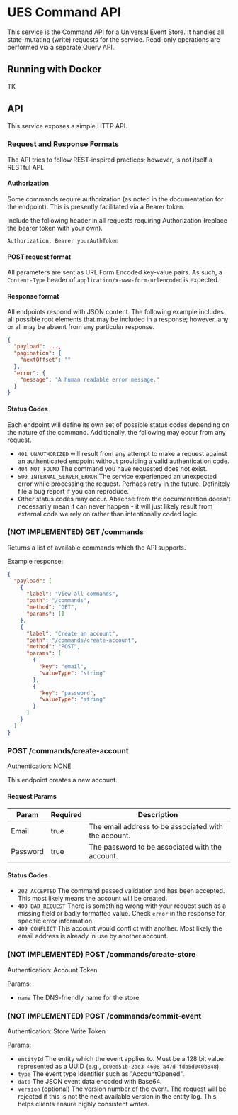 # UES Command API

This service is the Command API for a Universal Event Store. It
handles all state-mutating (write) requests for the service. 
Read-only operations are performed via a separate Query API.

## Running with Docker

TK

## API

This service exposes a simple HTTP API.

### Request and Response Formats

The API tries to follow REST-inspired practices; however, is not itself
a RESTful API.

#### Authorization

Some commands require authorization (as noted in the 
documentation for the endpoint). This is presently facilitated 
via a Bearer token.

Include the following header in all requests requiring 
Authorization (replace the bearer token with your own).

`Authorization: Bearer yourAuthToken`

#### POST request format

All parameters are sent as URL Form Encoded key-value pairs. As 
such, a `Content-Type` header of 
`application/x-www-form-urlencoded` is expected.

#### Response format

All endpoints respond with JSON content. The following example 
includes all possible root elements that may be included in a 
response; however, any or all may be absent from any particular 
response.

```json
{
  "payload": ...,
  "pagination": {
    "nextOffset": ""
  },
  "error": {
    "message": "A human readable error message."
  }
}
```

#### Status Codes

Each endpoint will define its own set of possible status codes depending
on the nature of the command. Additionally, the following may occur from
any request.

- `401 UNAUTHORIZED` will result from any attempt to make a request
against an authenticated endpoint without providing a valid
authentication code.
- `404 NOT_FOUND` The command you have requested does not exist.
- `500 INTERNAL_SERVER_ERROR` The service experienced an unexpected
error while processing the request. Perhaps retry in the future.
Definitely file a bug report if you can reproduce.
- Other status codes may occur. Absense from the documentation doesn't
necessarily mean it can never happen - it will just likely result from
external code we rely on rather than intentionally coded logic.

### (NOT IMPLEMENTED) GET /commands

Returns a list of available commands which the API supports.

Example response:

```json
{
  "payload": [
    {
      "label": "View all commands",
      "path": "/commands",
      "method": "GET",
      "params": []
    },
    {
      "label": "Create an account",
      "path": "/commands/create-account",
      "method": "POST",
      "params": [
        {
          "key": "email",
          "valueType": "string"
        },
        {
          "key": "password",
          "valueType": "string"
        }
      ]
    }
  ]
}
```

### POST /commands/create-account

Authentication: NONE

This endpoint creates a new account.

#### Request Params

| Param | Required | Description |
|---|---|---|
| Email | true | The email address to be associated with the account. |
| Password | true | The password to be associated with the account. |

#### Status Codes

- `202 ACCEPTED` The command passed validation and has been accepted.
This most likely means the account will be created.
- `400 BAD_REQUEST` There is something wrong with your request such as
a missing field or badly formatted value. Check `error` in the response
for specific error information.
- `409 CONFLICT` This account would conflict with another. Most likely
the email address is already in use by another account.

### (NOT IMPLEMENTED) POST /commands/create-store

Authentication: Account Token

Params:

- `name` The DNS-friendly name for the store

### (NOT IMPLEMENTED) POST /commands/commit-event

Authentication: Store Write Token

Params:

- `entityId` The entity which the event applies to. Must be a 128 bit
value represented as a UUID (e.g., `cc0ed51b-2ae3-4608-a47d-fdb5d040b848`).
- `type` The event type identifier such as "AccountOpened".
- `data` The JSON event data encoded with Base64.
- `version` (optional) The version number of the event. The request will
be rejected if this is not the next available version in the entity log.
This helps clients ensure highly consistent writes.
